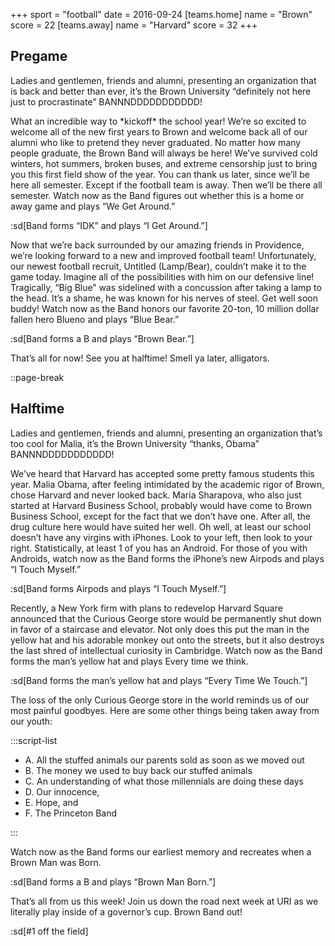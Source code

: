 +++
sport = "football"
date = 2016-09-24
[teams.home]
name = "Brown"
score = 22
[teams.away]
name = "Harvard"
score = 32
+++

## Pregame

Ladies and gentlemen, friends and alumni, presenting an organization that is back and better than ever, it’s the Brown University “definitely not here just to procrastinate” BANNNDDDDDDDDDDD!

What an incredible way to \*kickoff\* the school year! We’re so excited to welcome all of the new first years to Brown and welcome back all of our alumni who like to pretend they never graduated. No matter how many people graduate, the Brown Band will always be here! We’ve survived cold winters, hot summers, broken buses, and extreme censorship just to bring you this first field show of the year. You can thank us later, since we’ll be here all semester. Except if the football team is away. Then we’ll be there all semester. Watch now as the Band figures out whether this is a home or away game and plays “We Get Around.”

:sd[Band forms “IDK” and plays “I Get Around.”]

Now that we’re back surrounded by our amazing friends in Providence, we’re looking forward to a new and improved football team! Unfortunately, our newest football recruit, Untitled (Lamp/Bear), couldn’t make it to the game today. Imagine all of the possibilities with him on our defensive line! Tragically, “Big Blue” was sidelined with a concussion after taking a lamp to the head. It’s a shame, he was known for his nerves of steel. Get well soon buddy! Watch now as the Band honors our favorite 20-ton, 10 million dollar fallen hero Blueno and plays “Blue Bear.”

:sd[Band forms a B and plays “Brown Bear.”]

That’s all for now! See you at halftime! Smell ya later, alligators.

::page-break

## Halftime

Ladies and gentlemen, friends and alumni, presenting an organization that’s too cool for Malia, it’s the Brown University “thanks, Obama” BANNNDDDDDDDDDDD!

We’ve heard that Harvard has accepted some pretty famous students this year. Malia Obama, after feeling intimidated by the academic rigor of Brown, chose Harvard and never looked back. Maria Sharapova, who also just started at Harvard Business School, probably would have come to Brown Business School, except for the fact that we don’t have one. After all, the drug culture here would have suited her well. Oh well, at least our school doesn’t have any virgins with iPhones. Look to your left, then look to your right. Statistically, at least 1 of you has an Android. For those of you with Androids, watch now as the Band forms the iPhone’s new Airpods and plays “I Touch Myself.”

:sd[Band forms Airpods and plays “I Touch Myself.”]

Recently, a New York firm with plans to redevelop Harvard Square announced that the Curious George store would be permanently shut down in favor of a staircase and elevator. Not only does this put the man in the yellow hat and his adorable monkey out onto the streets, but it also destroys the last shred of intellectual curiosity in Cambridge. Watch now as the Band forms the man’s yellow hat and plays Every time we think.

:sd[Band forms the man’s yellow hat and plays “Every Time We Touch.”]

The loss of the only Curious George store in the world reminds us of our most painful goodbyes. Here are some other things being taken away from our youth:

:::script-list

- A. All the stuffed animals our parents sold as soon as we moved out
- B. The money we used to buy back our stuffed animals
- C. An understanding of what those millennials are doing these days
- D. Our innocence,
- E. Hope, and
- F. The Princeton Band

:::

Watch now as the Band forms our earliest memory and recreates when a Brown Man was Born.

:sd[Band forms a B and plays “Brown Man Born.”]

That’s all from us this week! Join us down the road next week at URI as we literally play inside of a governor’s cup. Brown Band out!

:sd[#1 off the field]

